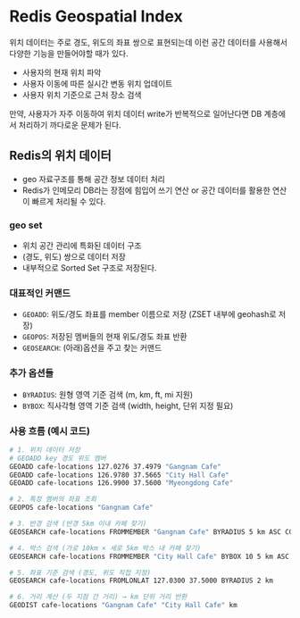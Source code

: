 # Redis Geospatial Index
위치 데이터는 주로 경도, 위도의 좌표 쌍으로 표현되는데 이런 공간 데이터를 사용해서 다양한 기능을 만들어야할 때가 있다.


- 사용자의 현재 위치 파악
- 사용자 이동에 따른 실시간 변동 위치 업데이트
- 사용자 위치 기준으로 근처 장소 검색


만약, 사용자가 자주 이동하여 위치 데이터 write가 반복적으로 일어난다면 DB 계층에서 처리하기 까다로운 문제가 된다.


## Redis의 위치 데이터
- geo 자료구조를 통해 공간 정보 데이터 처리
- Redis가 인메모리 DB라는 장점에 힘입어 쓰기 연산 or 공간 데이터를 활용한 연산이 빠르게 처리될 수 있다.


### geo set
- 위치 공간 관리에 특화된 데이터 구조
- (경도, 위도) 쌍으로 데이터 저장
- 내부적으로 Sorted Set 구조로 저장된다.


### 대표적인 커맨드
- `GEOADD`: 위도/경도 좌표를 member 이름으로 저장 (ZSET 내부에 geohash로 저장)
- `GEOPOS`: 저장된 멤버들의 현재 위도/경도 좌표 반환
- `GEOSEARCH`: (아래)옵션을 주고 찾는 커맨드


### 추가 옵션들
- `BYRADIUS`: 원형 영역 기준 검색 (m, km, ft, mi 지원)
- `BYBOX`: 직사각형 영역 기준 검색 (width, height, 단위 지정 필요)


### 사용 흐름 (예시 코드)
```bash
# 1. 위치 데이터 저장
# GEOADD key 경도 위도 멤버
GEOADD cafe-locations 127.0276 37.4979 "Gangnam Cafe"
GEOADD cafe-locations 126.9780 37.5665 "City Hall Cafe"
GEOADD cafe-locations 126.9900 37.5600 "Myeongdong Cafe"

# 2. 특정 멤버의 좌표 조회
GEOPOS cafe-locations "Gangnam Cafe"

# 3. 반경 검색 (반경 5km 이내 카페 찾기)
GEOSEARCH cafe-locations FROMMEMBER "Gangnam Cafe" BYRADIUS 5 km ASC COUNT 5

# 4. 박스 검색 (가로 10km × 세로 5km 박스 내 카페 찾기)
GEOSEARCH cafe-locations FROMMEMBER "City Hall Cafe" BYBOX 10 5 km ASC

# 5. 좌표 기준 검색 (경도, 위도 직접 지정)
GEOSEARCH cafe-locations FROMLONLAT 127.0300 37.5000 BYRADIUS 2 km

# 6. 거리 계산 (두 지점 간 거리) → km 단위 거리 반환
GEODIST cafe-locations "Gangnam Cafe" "City Hall Cafe" km
```